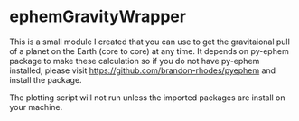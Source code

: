 # ephemGravityWrapper
This is a small module I created that you can use to get the gravitaional pull of a planet on the Earth (core to core) at any time. It depends on py-ephem package to make these calculation so if you do not have py-ephem installed, please visit https://github.com/brandon-rhodes/pyephem and install the package. 

The plotting script will not run unless the imported packages are install on your machine. 
